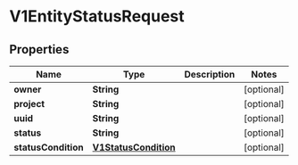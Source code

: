 
# V1EntityStatusRequest

## Properties
Name | Type | Description | Notes
------------ | ------------- | ------------- | -------------
**owner** | **String** |  |  [optional]
**project** | **String** |  |  [optional]
**uuid** | **String** |  |  [optional]
**status** | **String** |  |  [optional]
**statusCondition** | [**V1StatusCondition**](V1StatusCondition.md) |  |  [optional]



